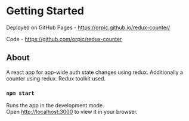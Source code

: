 # Getting Started 

Deployed on GitHub Pages - https://orpic.github.io/redux-counter/

Code - https://github.com/orpic/redux-counter

## About

A react app for app-wide auth state changes using redux. 
Additionally a counter using redux. 
Redux toolkit used.

### `npm start`

Runs the app in the development mode.\
Open [http://localhost:3000](http://localhost:3000) to view it in your browser.
